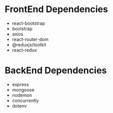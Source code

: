 # FrontEnd Dependencies

- react-bootstrap
- bootstrap
- axios
- react-router-dom
- @reduxjs/toolkit
- react-redux

# BackEnd Dependencies

- express
- mongoose
- nodemon
- concurrently
- dotenv
